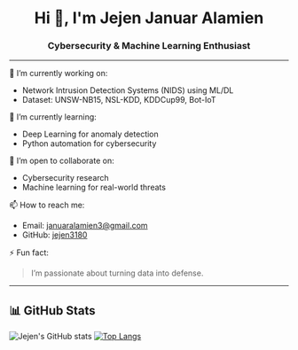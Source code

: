 <h1 align="center">Hi 👋, I'm Jejen Januar Alamien</h1>
<h3 align="center">Cybersecurity & Machine Learning Enthusiast</h3>

---

🔭 I’m currently working on:
- Network Intrusion Detection Systems (NIDS) using ML/DL
- Dataset: UNSW-NB15, NSL-KDD, KDDCup99, Bot-IoT

🌱 I’m currently learning:
- Deep Learning for anomaly detection
- Python automation for cybersecurity

👯 I’m open to collaborate on:
- Cybersecurity research
- Machine learning for real-world threats

📫 How to reach me:
- Email: januaralamien3@gmail.com
- GitHub: [jejen3180](https://github.com/jejen3180)

⚡ Fun fact:
> I’m passionate about turning data into defense.

---

## 📊 GitHub Stats

![Jejen's GitHub stats](https://github-readme-stats.vercel.app/api?username=jejen3180&show_icons=true&theme=radical)
[![Top Langs](https://github-readme-stats.vercel.app/api/top-langs/?username=jejen3180&layout=compact)](https://github.com/jejen3180)
